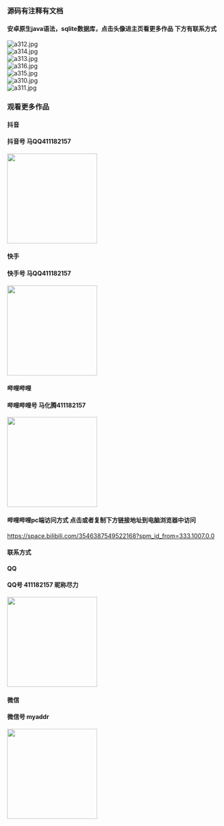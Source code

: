 ### 源码有注释有文档

#### 安卓原生java语法，sqlite数据库，点击头像进主页看更多作品 下方有联系方式
 <img src='https://img.alicdn.com/imgextra/i4/1658540494/O1CN01bTXvbJ1FWIa9uy1UE_!!1658540494.jpg' alt='a312.jpg' /></br> 
 <img src='https://img.alicdn.com/imgextra/i3/1658540494/O1CN019uyVtH1FWIa8u3Vkj_!!1658540494.jpg' alt='a314.jpg' /></br> 
 <img src='https://img.alicdn.com/imgextra/i4/1658540494/O1CN014XO0w01FWIaHMvD2i_!!1658540494.jpg' alt='a313.jpg' /></br> 
 <img src='https://img.alicdn.com/imgextra/i1/1658540494/O1CN01oLPSDv1FWIa4KMddo_!!1658540494.jpg' alt='a316.jpg' /></br> 
 <img src='https://img.alicdn.com/imgextra/i1/1658540494/O1CN01oeEZc01FWIaAOMBdG_!!1658540494.jpg' alt='a315.jpg' /></br> 
 <img src='https://img.alicdn.com/imgextra/i1/1658540494/O1CN01dLrjrU1FWIa8u4BKI_!!1658540494.jpg' alt='a310.jpg' /></br> 
 <img src='https://img.alicdn.com/imgextra/i3/1658540494/O1CN01ddIoIG1FWIaD3VwMU_!!1658540494.jpg' alt='a311.jpg' /></br>
### 观看更多作品

#### 抖音
#### 抖音号  马QQ411182157
<img src="https://gitee.com/QQ411182157/mingpian/raw/master/douyin.png" width="210px">

#### 快手
#### 快手号  马QQ411182157

<img src="https://gitee.com/QQ411182157/mingpian/raw/master/kuaishou.jpg" width="210px">

#### 哔哩哔哩
#### 哔哩哔哩号  马化腾411182157

<img src="https://gitee.com/QQ411182157/mingpian/raw/master/bili.png" width="210px">

#### 哔哩哔哩pc端访问方式 点击或者复制下方链接地址到电脑浏览器中访问

https://space.bilibili.com/3546387549522168?spm_id_from=333.1007.0.0


#### 联系方式
#### QQ
#### QQ号 411182157 昵称尽力

<img src="https://gitee.com/QQ411182157/mingpian/raw/master/qq.jpg" width="210px">

#### 微信
#### 微信号 myaddr

<img src="https://gitee.com/QQ411182157/mingpian/raw/master/weixin.png" width="210px">
